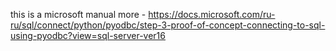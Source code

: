 this is a microsoft manual 
more - https://docs.microsoft.com/ru-ru/sql/connect/python/pyodbc/step-3-proof-of-concept-connecting-to-sql-using-pyodbc?view=sql-server-ver16
     
